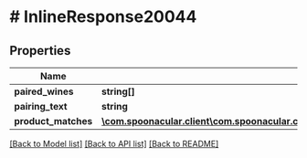 # # InlineResponse20044

## Properties

Name | Type | Description | Notes
------------ | ------------- | ------------- | -------------
**paired_wines** | **string[]** |  | 
**pairing_text** | **string** |  | 
**product_matches** | [**\com.spoonacular.client\com.spoonacular.client.model\InlineResponse20044ProductMatches[]**](InlineResponse20044ProductMatches.md) |  | 

[[Back to Model list]](../../README.md#documentation-for-models) [[Back to API list]](../../README.md#documentation-for-api-endpoints) [[Back to README]](../../README.md)


